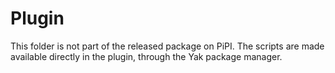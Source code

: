 # Plugin

This folder is not part of the released package on PiPI.
The scripts are made available directly in the plugin, through the Yak package manager.
